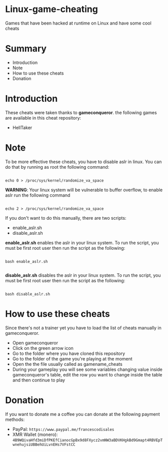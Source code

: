 # Linux-game-cheating
Games that have been hacked at runtime on Linux and have some cool cheats

# Summary
* Introduction
* Note
* How to use these cheats
* Donation

# Introduction

These cheats were taken thanks to **gameconqueror**. the following games are available in this cheat repository:

* HellTaker

# Note

To be more effective these cheats, you have to disable aslr in linux. You can do that by running as root the following command:

```

echo 0 > /proc/sys/kernel/randomize_va_space

```

**WARNING**: Your linux system will be vulnerable to buffer overflow, to enable aslr run the following command

```

echo 2 > /proc/sys/kernel/randomize_va_space

```

If you don't want to do this manually, there are two scripts:

* enable_aslr.sh
* disable_aslr.sh

**enable_aslr.sh** enables the aslr in your linux system. To run the script, you must be first root user then run the script as the following:

```

bash enable_aslr.sh


```

**disable_aslr.sh** disables the aslr in your linux system. To run the script, you must be first root user then run the script as the following:

```

bash disable_aslr.sh

```

# How to use these cheats

Since there's not a trainer yet you have to load the list of cheats manually in gameconqueror.
* Open gameconqueror
* Click on the green arrow icon
* Go to the folder where you have cloned this repository
* Go to the folder of the game you're playing at the moment
* Open the the file usually called as gamename_cheats
* During your gameplay you will see some variables changing value inside gameconqueror's table, edit the row you want to change inside the table and then continue to play


# Donation

If you want to donate me a coffee you can donate at the following payment methods:

* PayPal:  ```https://www.paypal.me/francescodisales```
* XMR Wallet (monero): ```4B9WQivaHfd3miDfPKEfCianocGpBx9d8FXycz2vmNW3aBDVKHgkBd9Gmapt4RBVEpTwnehujsiUBBehUiLvnEHs7VFstCC```



